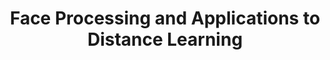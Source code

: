 ---
layout: post
title:  "Face Processing and Applications to Distance Learning"
categories: research
authors: "Vuong Le, <strong>Pooya Khorrami</strong>, Usman Tariq, Hao Tang, Thomas Huang"
venue: "World Scientific"
book: "https://www.worldscientific.com/worldscibooks/10.1142/9866?srsltid=AfmBOooZi7-cEA40r70Kgb3siedXUpXv8UeBOgrAM6bDg6x1efMYjSUH#t=aboutBook"
---